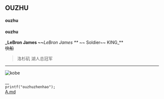 ## OUZHU
#### ouzhu

#### ouzhu  

**_LeBron James  ~~**_LeBron James **_ ~~  Soldier~~ KING_**  
~~快船~~  
>洛杉矶
>湖人总冠军
___
![kobe](https://gimg2.baidu.com/image_search/src=http%3A%2F%2F5b0988e595225.cdn.sohucs.com%2Fimages%2F20180626%2F2434948a6cc84c74a151d98f8b288296.jpeg&refer=http%3A%2F%2F5b0988e595225.cdn.sohucs.com&app=2002&size=f9999,10000&q=a80&n=0&g=0n&fmt=jpeg?sec=1621503096&t=a3c47f61fa40bb4df747484fdf75ceaf)  

__  
```printf("ouzhuzhenhao");```  
[A.md](https://github.com/OD12138/OD/blob/main/A.md)
